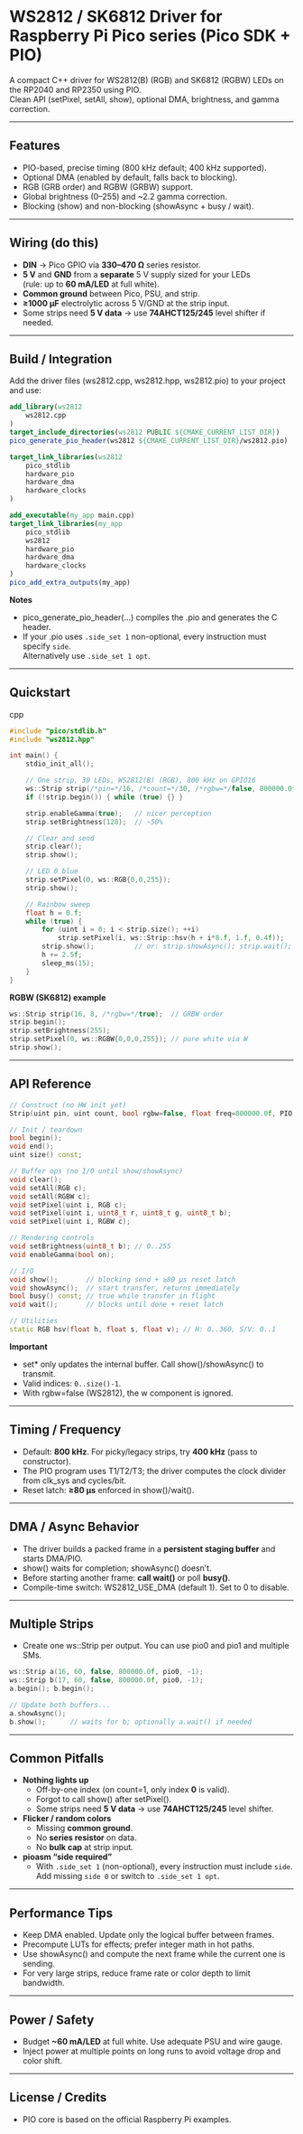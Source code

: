 # WS2812 / SK6812 Driver for Raspberry Pi Pico series (Pico SDK + PIO)

A compact C++ driver for WS2812(B) (RGB) and SK6812 (RGBW) LEDs on the RP2040 and RP2350 using PIO.  
Clean API (setPixel, setAll, show), optional DMA, brightness, and gamma correction.

---

## Features

- PIO-based, precise timing (800 kHz default; 400 kHz supported).
- Optional DMA (enabled by default, falls back to blocking).
- RGB (GRB order) and RGBW (GRBW) support.
- Global brightness (0–255) and ~2.2 gamma correction.
- Blocking (show) and non-blocking (showAsync + busy / wait).

---

## Wiring (do this)

- **DIN** → Pico GPIO via **330–470 Ω** series resistor.
- **5 V** and **GND** from a **separate** 5 V supply sized for your LEDs  
  (rule: up to **60 mA/LED** at full white).
- **Common ground** between Pico, PSU, and strip.
- **≥1000 µF** electrolytic across 5 V/GND at the strip input.
- Some strips need **5 V data** → use **74AHCT125/245** level shifter if needed.

---

## Build / Integration

Add the driver files (ws2812.cpp, ws2812.hpp, ws2812.pio) to your project and use:

``` Cmake
add_library(ws2812
    ws2812.cpp
)
target_include_directories(ws2812 PUBLIC ${CMAKE_CURRENT_LIST_DIR})
pico_generate_pio_header(ws2812 ${CMAKE_CURRENT_LIST_DIR}/ws2812.pio)

target_link_libraries(ws2812
    pico_stdlib
    hardware_pio
    hardware_dma
    hardware_clocks
)

add_executable(my_app main.cpp)
target_link_libraries(my_app
    pico_stdlib
    ws2812
    hardware_pio
    hardware_dma
    hardware_clocks
)
pico_add_extra_outputs(my_app)
```

**Notes**
- pico_generate_pio_header(...) compiles the .pio and generates the C header.
- If your .pio uses `.side_set 1` non-optional, every instruction must specify `side`.  
  Alternatively use `.side_set 1 opt`.

---

## Quickstart
cpp
``` cpp
#include "pico/stdlib.h"
#include "ws2812.hpp"

int main() {
    stdio_init_all();

    // One strip, 30 LEDs, WS2812(B) (RGB), 800 kHz on GPIO16
    ws::Strip strip(/*pin=*/16, /*count=*/30, /*rgbw=*/false, 800000.0f, pio0, -1);
    if (!strip.begin()) { while (true) {} }

    strip.enableGamma(true);   // nicer perception
    strip.setBrightness(128);  // ~50%

    // Clear and send
    strip.clear();
    strip.show();

    // LED 0 blue
    strip.setPixel(0, ws::RGB{0,0,255});
    strip.show();

    // Rainbow sweep
    float h = 0.f;
    while (true) {
        for (uint i = 0; i < strip.size(); ++i)
            strip.setPixel(i, ws::Strip::hsv(h + i*8.f, 1.f, 0.4f));
        strip.show();          // or: strip.showAsync(); strip.wait();
        h += 2.5f;
        sleep_ms(15);
    }
}
```

**RGBW (SK6812) example**

```cpp
ws::Strip strip(16, 8, /*rgbw=*/true);  // GRBW order
strip.begin();
strip.setBrightness(255);
strip.setPixel(0, ws::RGBW{0,0,0,255}); // pure white via W
strip.show();
```

---

## API Reference

```cpp
// Construct (no HW init yet)
Strip(uint pin, uint count, bool rgbw=false, float freq=800000.0f, PIO pio=pio0, int sm=-1);

// Init / teardown
bool begin();
void end();
uint size() const;

// Buffer ops (no I/O until show/showAsync)
void clear();
void setAll(RGB c);
void setAll(RGBW c);
void setPixel(uint i, RGB c);
void setPixel(uint i, uint8_t r, uint8_t g, uint8_t b);
void setPixel(uint i, RGBW c);

// Rendering controls
void setBrightness(uint8_t b); // 0..255
void enableGamma(bool on);

// I/O
void show();       // blocking send + ≥80 µs reset latch
void showAsync();  // start transfer, returns immediately
bool busy() const; // true while transfer in flight
void wait();       // blocks until done + reset latch

// Utilities
static RGB hsv(float h, float s, float v); // H: 0..360, S/V: 0..1
```

**Important**
- set* only updates the internal buffer. Call show()/showAsync() to transmit.
- Valid indices: `0..size()-1`.
- With rgbw=false (WS2812), the w component is ignored.

---

## Timing / Frequency

- Default: **800 kHz**. For picky/legacy strips, try **400 kHz** (pass to constructor).
- The PIO program uses T1/T2/T3; the driver computes the clock divider from clk_sys and cycles/bit.
- Reset latch: **≥80 µs** enforced in show()/wait().

---

## DMA / Async Behavior

- The driver builds a packed frame in a **persistent staging buffer** and starts DMA/PIO.
- show() waits for completion; showAsync() doesn’t.
- Before starting another frame: **call wait()** or poll **busy()**.
- Compile-time switch: WS2812_USE_DMA (default 1). Set to 0 to disable.

---

## Multiple Strips

- Create one ws::Strip per output. You can use pio0 and pio1 and multiple SMs.

```cpp
ws::Strip a(16, 60, false, 800000.0f, pio0, -1);
ws::Strip b(17, 60, false, 800000.0f, pio0, -1);
a.begin(); b.begin();

// Update both buffers...
a.showAsync();
b.show();      // waits for b; optionally a.wait() if needed
```

---

## Common Pitfalls

- **Nothing lights up**
  - Off-by-one index (on count=1, only index **0** is valid).
  - Forgot to call show() after setPixel().
  - Some strips need **5 V data** → use **74AHCT125/245** level shifter.
- **Flicker / random colors**
  - Missing **common ground**.
  - No **series resistor** on data.
  - No **bulk cap** at strip input.
- **pioasm “side required”**
  - With `.side_set 1` (non-optional), every instruction must include `side`.  
    Add missing `side 0` or switch to `.side_set 1 opt`.

---

## Performance Tips

- Keep DMA enabled. Update only the logical buffer between frames.
- Precompute LUTs for effects; prefer integer math in hot paths.
- Use showAsync() and compute the next frame while the current one is sending.
- For very large strips, reduce frame rate or color depth to limit bandwidth.

---

## Power / Safety

- Budget **~60 mA/LED** at full white. Use adequate PSU and wire gauge.
- Inject power at multiple points on long runs to avoid voltage drop and color shift.

---

## License / Credits

- PIO core is based on the official Raspberry Pi examples.
